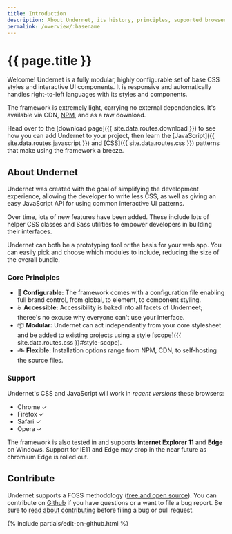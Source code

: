 ```yaml
---
title: Introduction
description: About Undernet, its history, principles, supported browsers, and how to contribute.
permalink: /overview/:basename
---
```


# {{ page.title }}

Welcome! Undernet is a fully modular, highly configurable set of base CSS styles and interactive UI components. It is responsive and automatically handles right-to-left languages with its styles and components.

The framework is extremely light, carrying no external dependencies. It's available via CDN, [NPM](https://www.npmjs.org/package/undernet), and as a raw download.

Head over to the [download page]({{ site.data.routes.download }}) to see how you can add Undernet to your project, then learn the [JavaScript]({{ site.data.routes.javascript }}) and [CSS]({{ site.data.routes.css }}) patterns that make using the framework a breeze.

## About Undernet

Undernet was created with the goal of simplifying the development experience, allowing the developer to write less CSS, as well as giving an easy JavaScript API for using common interactive UI patterns.

Over time, lots of new features have been added. These include lots of helper CSS classes and Sass utilities to empower developers in building their interfaces.

Undernet can both be a prototyping tool _or_ the basis for your web app. You can easily pick and choose which modules to include, reducing the size of the overall bundle.

### Core Principles

- 🧩 **Configurable:** The framework comes with a configuration file enabling full brand control, from global, to element, to component styling.
- ♿ **Accessible:** Accessibility is baked into all facets of Underneet; theree's no excuse why everyone can't use your interface.
- 📦 **Modular:** Undernet can act independently from your core stylesheet and be added to existing projects using a style [scope]({{ site.data.routes.css }}#style-scope).
- 🚲 **Flexible:** Installation options range from NPM, CDN, to self-hosting the source files.

### Support

Undernet's CSS and JavaScript will work in _recent versions_ these browsers:

- Chrome ✓
- Firefox ✓
- Safari ✓
- Opera ✓

The framework is also tested in and supports **Internet Explorer 11** and **Edge** on Windows. Support for IE11 and Edge may drop in the near future as chromium Edge is rolled out.

## Contribute

Undernet supports a FOSS methodology ([free and open source](https://en.wikipedia.org/wiki/Free_and_open-source_software)). You can contribute on [Github](https://www.github.com/geotrev/undernet/) if you have questions or a want to file a bug report. Be sure to [read about contributing](https://github.com/geotrev/undernet/blob/master/CONTRIBUTING.md) before filing a bug or pull request.

{% include partials/edit-on-github.html %}
